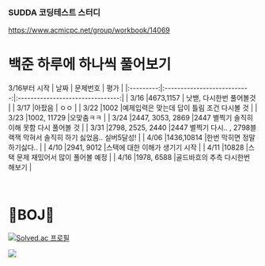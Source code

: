 ### SUDDA 코딩테스트 스터디
https://www.acmicpc.net/group/workbook/14069  

# 백준 하루에 하나씩 풀어보기
3/16부터 시작
| 날짜        | 문제번호                   | 평가                             |
|:---------:|:---------------------------:|:--------------------------------:|
| 3/16  |4673,1157             | 낫밷, 다시한번 풀어볼것                |
| 3/17      |아팠음                         | ㅇㅇ                             |
| 3/22      |1002                      |예제입력은 맞는데 답이 틀림 조건 다시볼 것         |
| 3/23      |1002, 11729                     |오맞춤ㅋㅋ        |
| 3/24      |2447, 3053, 2869                   |2447 별찍기 솔직히 이해 못함 다시 풀어볼 것    |
| 3/31      |2798, 2525, 2440                  |2447 별찍기 다시.. , 2798블랙잭 막혀서 솔직히 하기 싫었음.. 실버5달성!   |
| 4/06      |1436,10814                 |한번 막히면 정말 하기싫다..  |
| 4/10      |2941, 9012                |스택에 대한 이해가 생기기 시작 |
| 4/11      |10828                |스택 문제 재밌어서 많이 풀어볼 예정 |
| 4/16      |1978, 6588               |골드바흐의 추측 다시한번 해보기 |

<br>
<div align="left">
<h1 align="left">👀BOJ👀</h1>
  
[![Solved.ac
프로필](http://mazassumnida.wtf/api/v2/generate_badge?boj=ujin1515)](https://solved.ac/ujin1515)
  
 <img src="http://mazandi.herokuapp.com/api?handle=ujin1515&theme=cold"/>
